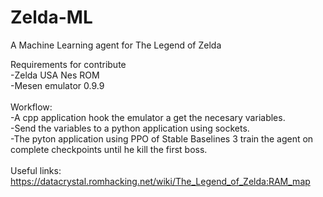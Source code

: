 # Zelda-ML
A Machine Learning agent for The Legend of Zelda

Requirements for contribute <br>
-Zelda USA Nes ROM <br>
-Mesen emulator 0.9.9 <br>
<br>
Workflow: <br>
-A cpp application hook the emulator a get the necesary variables. <br>
-Send the variables to a python application using sockets. <br>
-The pyton application using PPO of Stable Baselines 3 train the agent on complete checkpoints until he kill the first boss. <br>
<br>
Useful links: <br>
https://datacrystal.romhacking.net/wiki/The_Legend_of_Zelda:RAM_map
